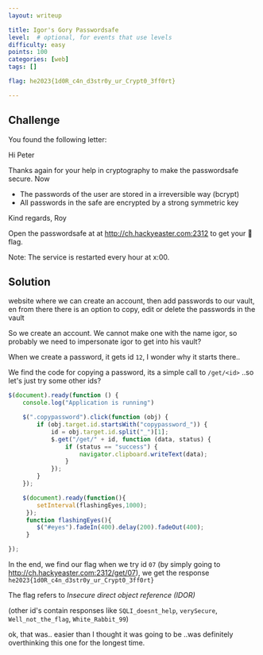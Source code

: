 ```yaml
---
layout: writeup

title: Igor's Gory Passwordsafe
level:  # optional, for events that use levels
difficulty: easy
points: 100
categories: [web]
tags: []

flag: he2023{1d0R_c4n_d3str0y_ur_Crypt0_3ff0rt}

---
```


## Challenge

You found the following letter:

Hi Peter

Thanks again for your help in cryptography to make the passwordsafe secure. Now

- The passwords of the user are stored in a irreversible way (bcrypt)
- All passwords in the safe are encrypted by a strong symmetric key

Kind regards, Roy

Open the passwordsafe at at http://ch.hackyeaster.com:2312 to get your 🚩 flag.

Note: The service is restarted every hour at x:00.


## Solution
 website where we can create an account, then add passwords to our vault, en from there there is an option to copy, edit or delete the passwords in the vault

So we create an account. We cannot make one with the name igor, so probably we need to impersonate igor to get into his vault?

When we create a password, it gets id `12`, I wonder why it starts there..


We find the code for copying a password, its a simple call to `/get/<id>` ..so let's just try some other ids?

```javascript
$(document).ready(function () {
    console.log("Application is running")

    $(".copypassword").click(function (obj) {
        if (obj.target.id.startsWith("copypassword_")) {
            id = obj.target.id.split("_")[1];
            $.get("/get/" + id, function (data, status) {
                if (status == "success") {
                    navigator.clipboard.writeText(data);
                }
            });
        }
    });

    $(document).ready(function(){
        setInterval(flashingEyes,1000);
     });
     function flashingEyes(){
        $("#eyes").fadeIn(400).delay(200).fadeOut(400);
     }

});

```

In the end, we find our flag when we try id `07` (by simply going to http://ch.hackyeaster.com:2312/get/07), we
get the response `he2023{1d0R_c4n_d3str0y_ur_Crypt0_3ff0rt}`

The flag refers to *Insecure direct object reference (IDOR)*

(other id's contain responses like `SQLI_doesnt_help`, `verySecure`, `Well_not_the_flag`, `White_Rabbit_99`)

ok, that was.. easier than I thought it was going to be ..was definitely overthinking this one for the longest time.


